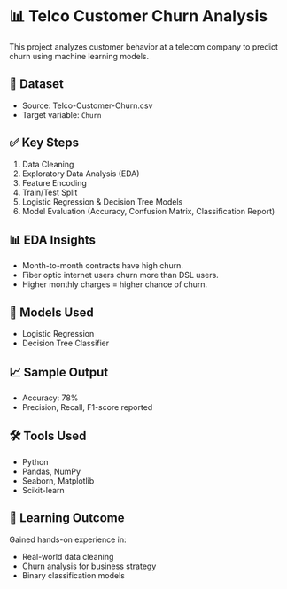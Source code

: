 # 📊 Telco Customer Churn Analysis

This project analyzes customer behavior at a telecom company to predict churn using machine learning models.

## 📁 Dataset

- Source: Telco-Customer-Churn.csv
- Target variable: `Churn`

## ✅ Key Steps

1. Data Cleaning  
2. Exploratory Data Analysis (EDA)  
3. Feature Encoding  
4. Train/Test Split  
5. Logistic Regression & Decision Tree Models  
6. Model Evaluation (Accuracy, Confusion Matrix, Classification Report)

## 📊 EDA Insights

- Month-to-month contracts have high churn.
- Fiber optic internet users churn more than DSL users.
- Higher monthly charges = higher chance of churn.

## 🤖 Models Used

- Logistic Regression  
- Decision Tree Classifier  

## 📈 Sample Output

- Accuracy: 78%  
- Precision, Recall, F1-score reported

## 🛠️ Tools Used

- Python
- Pandas, NumPy
- Seaborn, Matplotlib
- Scikit-learn

## 🧠 Learning Outcome

Gained hands-on experience in:
- Real-world data cleaning
- Churn analysis for business strategy
- Binary classification models
